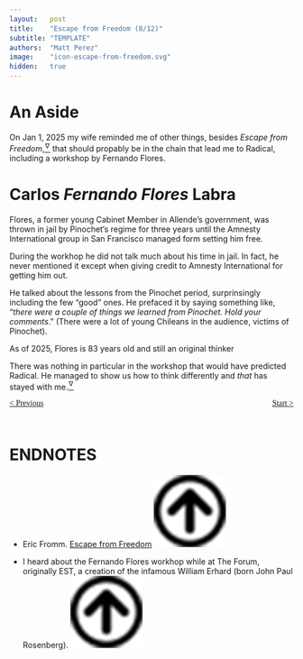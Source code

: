 ```yaml
---
layout:   post
title:    "Escape from Freedom (8/12)"
subtitle: "TEMPLATE"
authors:  "Matt Perez"
image:    "icon-escape-from-freedom.svg"
hidden:   true
---
```


<div style='display:none; '>
 <p><em>Escape from Freedom</em> was published in 1941. Pim de Morre, co-founder of <em>Corporate Rebels</em>, reminded me of it(he is reading it!). I first read it when I was 18-19 years old (I am a mere 73 now).</p>
</div>

<h1>An Aside</h1>
 <p>On Jan 1, 2025 my wife reminded me of other things, besides <em>Escape from Freedom</em>,<a href='#en01'><sup id='bm01'>&hairsp;&nabla;&hairsp;</sup></a> that should propably be in the chain that lead me to Radical, including a workshop by Fernando Flores.</p>

<h1>Carlos <em>Fernando Flores</em> Labra</h1>
 <p>Flores, a former young Cabinet Member in Allende&rsquo;s government, was thrown in jail by Pinochet&lsquo;s regime for three years until the Amnesty International group in San Francisco managed form setting him free.</p>
 <p>During the workhop he did not talk much about his time in jail. In fact, he never mentioned it except when giving credit to Amnesty International for getting him out.</p>
 <p>He talked about the lessons from the Pinochet period, surprinsingly including the few &ldquo;good&rdquo; ones. He prefaced it by saying something like, &ldquo;<em>there were a couple of things we learned from Pinochet. Hold your comments</em>.&rdquo; (There were a lot of young Chileans in the audience, victims of Pinochet).</p>
 <p>As of 2025, Flores is 83 years old and still an original thinker</p>
 <p>There was nothing in particular in the workshop that would have predicted Radical. He managed to show us how to think differently and <em>that</em> has stayed with me.<a href='#en02'><sup id='bm02'>&hairsp;&nabla;&hairsp;</sup></a></p>

<div style="margin-bottom:1in; font-family: American Typewriter, serif; ">
 <span style="float:left; ">
  <a href="https://radicalcompanies.com/2024/12/29/escape-from-freedom">&lt; Previous</a>
 </span>
 <span style="float:right; ">
  <a href="https://radicalcompanies.com/2025/01/03/escape-from-freedom">Start &gt;</a>
 </span>
</div>

<h1 class="_section">ENDNOTES</h1>
 <ul>
  <li id="en01">
   <p class="_list-item">
    Eric Fromm.
    <a href="https://www.amazon.com/Escape-Freedom-Erich-Fromm/dp/0805031499" target="_blank">Escape from Freedom</a>
    <a href="#bm01" class="_uparrow"><img src="/assets/img/arrow-up-icon.png"></a>
   </p>
  </li>
  <li id="en02">
   <p class="_list-item">
    I heard about the Fernando Flores workhop while at The Forum, originally EST, a creation of the infamous William Erhard (born John Paul Rosenberg).
    <a href="#bm02" class="_uparrow"><img src="/assets/img/arrow-up-icon.png"></a>
   </p>
  </li>
 </ul>